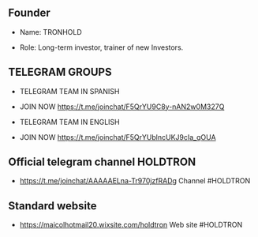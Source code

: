 ## Founder

* Name: TRONHOLD

* Role: Long-term investor, trainer of new Investors.

## TELEGRAM GROUPS

* TELEGRAM TEAM IN SPANISH

* JOIN NOW https://t.me/joinchat/F5QrYU9C8y-nAN2w0M327Q


* TELEGRAM TEAM IN ENGLISH

* JOIN NOW https://t.me/joinchat/F5QrYUblncUKJ9cIa_qOUA

## Official telegram channel HOLDTRON

* https://t.me/joinchat/AAAAAELna-Tr970jzfRADg Channel #HOLDTRON

## Standard website
* https://maicolhotmail20.wixsite.com/holdtron Web site #HOLDTRON
